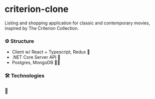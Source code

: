 # criterion-clone
<p> Listing and shopping application for classic and contemporary movies, inspired by The Criterion Collection. </p>

### ⚙️ Structure

- Client w/ React + Typescript, Redux 🚧
- .NET Core Server API 🚧
- Postgres, MongoDB 🤷🚧

### 🛠 Technologies

### 🚀 
